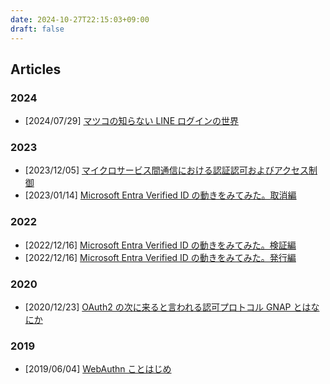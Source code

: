 ```yaml
---
date: 2024-10-27T22:15:03+09:00
draft: false
---
```


## Articles

### 2024

- [2024/07/29] [マツコの知らない LINE ログインの世界](https://zenn.dev/ubie_dev/articles/a4351079da6dd9)

### 2023

- [2023/12/05] [マイクロサービス間通信における認証認可およびアクセス制御](https://zenn.dev/ubie_dev/articles/e53187bffa6321)
- [2023/01/14] [Microsoft Entra Verified ID の動きをみてみた。取消編](https://zenn.dev/nerocrux/articles/f1f9a59b3e6d0f)

### 2022

- [2022/12/16] [Microsoft Entra Verified ID の動きをみてみた。検証編](https://zenn.dev/nerocrux/articles/32a0b1f8d7f877)
- [2022/12/16] [Microsoft Entra Verified ID の動きをみてみた。発行編](https://zenn.dev/nerocrux/articles/ee34b2c18c5752)

### 2020

- [2020/12/23] [OAuth2 の次に来ると言われる認可プロトコル GNAP とはなにか](https://engineering.mercari.com/blog/entry/20201213-8e9490b9ec/)

### 2019

- [2019/06/04] [WebAuthn ことはじめ](https://engineering.mercari.com/blog/entry/2019-06-04-120000/)
